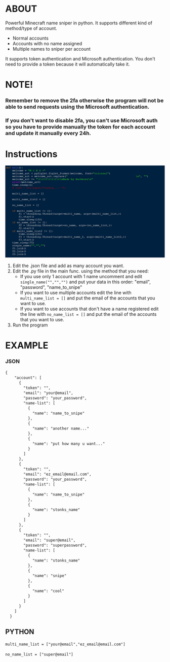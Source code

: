 # ABOUT

Powerful Minecraft name sniper in python. It supports different kind of method/type of account.
- Normal accounts
- Accounts with no name assigned
- Multiple names to sniper per account

It supports token authentication and Microsoft authentication.
You don't need to provide a token because it will automatically take it.

# NOTE!
### Remember to remove the 2fa otherwise the program will not be able to send requests using the Microsoft authentication.
### If you don't want to disable 2fa, you can't use Microsoft auth so you have to provide manually the token for each account and update it manually every 24h.

# Instructions 
![Alt text](screenshot.jpg?raw=true "Screenshot")

1. Edit the .json file and add as many account you want.
2. Edit the .py file in the main func. using the method that you need:
   - If you use only 1 account with 1 name uncomment and edit `single_name("","","")` and put your data in this order: "email", "password", "name_to_snipe"
   - If you want to use multiple accounts edit the line with `multi_name_list = []` and put the email of the accounts that you want to use.
   - If you want to use accounts that don't have a name registered  edit the line with `no_name_list = []` and put the email of the accounts that you want to use.
3. Run the program

# EXAMPLE
### JSON
```
{
    "account": [
      {
        "token": "",
        "email": "your@email",
        "password": "your_password",
        "name-list": [
          {
            "name": "name_to_snipe"
          },
          {
            "name": "another name..."
          },
          {
            "name": "put how many u want..."
          }
        ]
      },
      {
        "token": "",
        "email": "ez_email@email.com",
        "password": "your_password",
        "name-list": [
          {
            "name": "name_to_snipe"
          },
          {
            "name": "stonks_name"
          }
        ]
      },
      {
        "token": "",
        "email": "super@email",
        "password": "superpassword",
        "name-list": [
          {
            "name": "stonks_name"
          },
          {
            "name": "snipe"
          },
          {
            "name": "cool"
          }
        ]
      }
    ]
  }
```
## PYTHON
```
multi_name_list = ["your@email","ez_email@email.com"]

no_name_list = ["super@email"]
```

